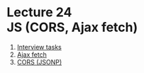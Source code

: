 <h1>
    Lecture 24<br>
    <b>JS</b> (CORS, Ajax fetch)
</h1>

<ol>
    <li>
        <a href="./01.md">Interview tasks</a>
    </li>
    <li>
        <a href="./04.md">Ajax fetch</a>
    </li>
    <li>
        <a href="./05.md">CORS (JSONP)</a>
    </li>
</ol>
